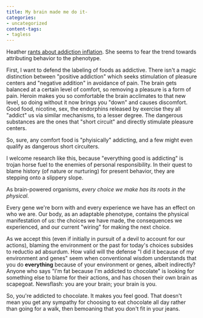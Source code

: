 ```yaml
---
title: My brain made me do it-
categories:
- uncategorized
content-tags:
- tagless
---
```


Heather [rants about addiction inflation][1].  She seems to fear the trend towards attributing behavior to the phenotype.

   [1]: http://angelweave.mu.nu/archives/025882.html

First, I want to defend the labeling of foods as addictive.  There isn't a magic distinction between "positive addiction" which seeks stimulation of pleasure centers and "negative addition" in avoidance of pain.  The brain gets balanced at a certain level of comfort, so removing a pleasure is a form of pain.  Heroin makes you so comfortable the brain acclimates to that new level, so doing without it now brings you "down" and causes discomfort.  Good food, nicotine, sex, the endorphins released by exercise they all "addict" us via similar mechanisms, to a lesser degree.  The dangerous substances are the ones that "short circuit" and directly stimulate pleasure centers.

So, sure, any comfort food is "phyisically" addicting, and a few might even qualify as dangerous short circuiters.

I welcome research like this, because "everything good is addicting" is trojan horse fuel to the enemies of personal responsibility.  In their quest to blame history (of nature or nurturing) for present behavior, they are stepping onto a slippery slope.

As brain-powered organisms, _every choice we make has its roots in the physical_.

Every gene we're born with and every experience we have has an effect on who we are.  Our body, as an adaptable phenotype, contains the physical manifestation of _us_: the choices we have made, the consequences we experienced, and our current "wiring" for making the next choice.

As we accept this (even if initially in pursuit of a devil to account for our actions), blaming the environment or the past for today's choices subsides to reductio ad absurdum.  How valid will the defense "I did it because of my environment and genes" seem when conventional wisdom understands that you do **everything** because of your environment or genes, albeit indirectly?  Anyone who says "I'm fat because I'm addicted to chocolate" is looking for something else to blame for their actions, and has chosen their own brain as scapegoat.  Newsflash: you are your brain; your brain is you.

So, you're addicted to chocolate.  It makes you feel good.  That doesn't mean you get any sympathy for choosing to eat chocolate all day rather than going for a walk, then bemoaning that you don't fit in your jeans.
